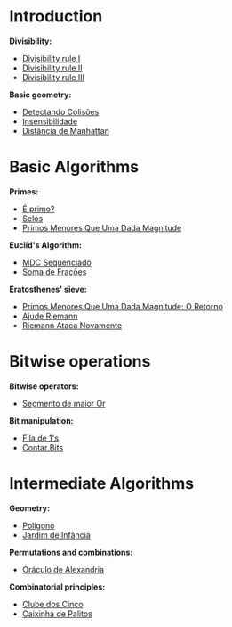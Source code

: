 # Introduction
**Divisibility:**
- [Divisibility rule I](https://github.com/3Strela/Competitive_Programing/blob/master/Studies/NepsAcademy/AnyEx/CriteriosDivisibilidadeI.cpp)
- [Divisibility rule II](https://github.com/3Strela/Competitive_Programing/blob/master/Studies/NepsAcademy/AnyEx/CriteriosDivisibilidadeII.cpp)
- [Divisibility rule III](https://github.com/3Strela/Competitive_Programing/blob/master/Studies/NepsAcademy/AnyEx/CriteriosDivisibilidadeIII.cpp)

**Basic geometry:**
- [Detectando Colisões](https://github.com/3Strela/Competitive_Programing/blob/master/Studies/NepsAcademy/AnyEx/DetectandoColisoes.cpp)
- [Insensibilidade](https://github.com/3Strela/Competitive_Programing/blob/master/Studies/NepsAcademy/AnyEx/Insensibilidade.cpp)
- [Distância de Manhattan](https://github.com/3Strela/Competitive_Programing/blob/master/Studies/NepsAcademy/AnyEx/DistanciaManhattan.cpp)

# Basic Algorithms
**Primes:**
- [É primo?](https://github.com/3Strela/Competitive_Programing/blob/master/Studies/NepsAcademy/AnyEx/Ehprimo.cpp)
- [Selos](https://github.com/3Strela/Competitive_Programing/blob/master/Studies/NepsAcademy/AnyEx/Selos.cpp)
- [Primos Menores Que Uma Dada Magnitude](https://github.com/3Strela/Competitive_Programing/blob/master/Studies/NepsAcademy/AnyEx/PrimosMagnitude.cpp)

**Euclid's Algorithm:**
- [MDC Sequenciado](https://github.com/3Strela/Competitive_Programing/blob/master/Studies/NepsAcademy/AnyEx/MDCSequenciado.cpp)
- [Soma de Frações](https://github.com/3Strela/Competitive_Programing/blob/master/Studies/NepsAcademy/AnyEx/SomaFracoes.cpp)

**Eratosthenes' sieve:**
- [Primos Menores Que Uma Dada Magnitude: O Retorno](https://github.com/3Strela/Competitive_Programing/blob/master/Studies/NepsAcademy/AnyEx/PrimosMagnitudeRetorno.cpp)
- [Ajude Riemann](https://github.com/3Strela/Competitive_Programing/blob/master/Studies/NepsAcademy/AnyEx/AjudeRiemann.cpp)
- [Riemann Ataca Novamente](https://github.com/3Strela/Competitive_Programing/blob/master/Studies/NepsAcademy/AnyEx/RiemannNovamente.cpp)

# Bitwise operations
**Bitwise operators:**
- [Segmento de maior Or](https://github.com/3Strela/Competitive_Programing/blob/master/Studies/NepsAcademy/AnyEx/SegmentoDeMaiorOr.cpp)

**Bit manipulation:**
- [Fila de 1's](https://github.com/3Strela/Competitive_Programing/blob/master/Studies/NepsAcademy/AnyEx/FilaDe1.cpp)
- [Contar Bits](https://github.com/3Strela/Competitive_Programing/blob/master/Studies/NepsAcademy/AnyEx/ContarBits.cpp)

# Intermediate Algorithms
**Geometry:**
- [Polígono](https://github.com/3Strela/Competitive_Programing/blob/master/Studies/NepsAcademy/AnyEx/Poligono.cpp)
- [Jardim de Infância](https://github.com/3Strela/Competitive_Programing/blob/master/Studies/NepsAcademy/AnyEx/JardimInfancia.cpp)

**Permutations and combinations:**
- [Oráculo de Alexandria](https://github.com/3Strela/Competitive_Programing/blob/master/Studies/NepsAcademy/AnyEx/OraculoAlexandria.cpp)

**Combinatorial principles:**
- [Clube dos Cinco](https://github.com/3Strela/Competitive_Programing/blob/master/Studies/NepsAcademy/AnyEx/ClubeCinco.cpp)
- [Caixinha de Palitos](https://github.com/3Strela/Competitive_Programing/blob/master/Studies/NepsAcademy/AnyEx/CaixinhaPalitos.cpp)